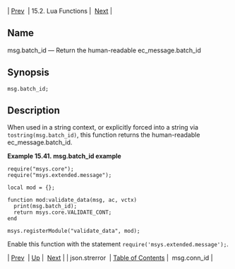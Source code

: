 | [Prev](lua.ref.json.strerror)  | 15.2. Lua Functions |  [Next](lua.ref.msg.conn_id.php) |

<a name="lua.ref.msg.batch_id"></a>
## Name

msg.batch_id — Return the human-readable ec_message.batch_id

<a name="idp25296336"></a>
## Synopsis

`msg.batch_id;`

<a name="idp25298320"></a>
## Description

When used in a string context, or explicitly forced into a string via `tostring(msg.batch_id)`, this function returns the human-readable ec_message.batch_id.

<a name="lua.ref.msg.batch_id.example"></a>

**Example 15.41. msg.batch_id example**

```
require("msys.core");
require("msys.extended.message");

local mod = {};

function mod:validate_data(msg, ac, vctx)
  print(msg.batch_id);
  return msys.core.VALIDATE_CONT;
end

msys.registerModule("validate_data", mod);
```

Enable this function with the statement `require('msys.extended.message');`.

| [Prev](lua.ref.json.strerror)  | [Up](lua.function.details.php) |  [Next](lua.ref.msg.conn_id.php) |
| json.strerror  | [Table of Contents](index) |  msg.conn_id |
